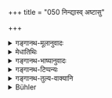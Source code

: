 +++
title = "050 निन्द्यास्व् अष्टासु"

+++

<details><summary>गङ्गानथ-मूलानुवादः</summary>

‘By avoiding women on the forbidden days and also on the eight other days, one remains a “religious student” (observing the vow of continence), in whatever stage of life he may happen to be.”—(50)
</details>

<details><summary>मेधातिथिः</summary>

**निन्द्यासु** षट्स्व् **अन्यासु** चानिन्द्यास्व् अप्य् **अष्टासु रात्रिषु स्त्रियो** **वर्जयन्** परिहरन् द्वे रात्री अवशिष्टे यदि गच्छति, पर्ववर्जम्, तदा **ब्रह्मचार्य् एव भवति** ब्रह्मर्यफलं प्राप्नोति । **यत्र तत्राश्रमे वसन्** । अर्थवादो ऽयम् । न तु वानप्रस्थाद्याश्रमेषु रात्र्यभ्यनुज्ञा जितेन्द्रियत्वविधानात् सर्वाश्रमेषु गार्हस्थाद् अन्येषु वीप्सायाश् चार्थवादतयाप्य् उपपत्तेः । एताश् च रात्रयो वर्ज्या न क्रमेणैव, किं तर्हि यथेच्छया पर्ववर्जं गमनं यथा न भवति तथा रात्रिद्वयम् अभ्यनुज्ञायते । किं पुनर् ब्रह्मचर्यस्य फलम् । विशेषाश्रवणात् स्वर्गः । क्वचित् तु श्रूयते- "न ब्रह्मचारी प्रत्यवैति" इति, स्वल्पैर् अतिक्रमैर् न दुष्यतीति ॥ ३.५१ ॥
</details>

<details><summary>गङ्गानथ-भाष्यानुवादः</summary>

‘*Forbidden days*’—*i.e*., the six mentioned above.

‘*Other eight days*’—which have not been forbidden.

He who avoids women on these days, and has recourse to her on the remaining two days—avoiding the sacred days—then ‘*he remains a religious student etc*.’—*i.e*., he obtains the fruits of continence.

‘*In whatever stage of life he may happen to be*,’—this is an exaggeration. Certainly, intercourse with women on two days could never be permitted for the Recluse; for the simple reason that it has been strictly enjoined that one should keep one’s sexual organs in complete check, in all stages of life, except that.of the Religious Student. As for the repetition (in the phrase, ‘*yatra tatra*’), this is explicable as occurring in an exaggerated statement.

The text does not menu that the fourteen days are to be avoided in the order in which they are mentioned; all that is meant is that one should not think that one may have intercourse whenever one chooses, only leaving off the sacred days; and it is in this sense that only two days have been permitted.

“What is the fruit of *continence*?”

Since we do not find any particular fruit mentioned (as resulting from continence), it must be taken to be Heaven. But in some places we find it asserted that ‘the student observing the vow of continence never incurs sin;’ which means that he is not tainted by sins accruing from minor transgressions.
</details>

<details><summary>गङ्गानथ-टिप्पन्यः</summary>

‘*Yatra tatrāśrame vasan*’—‘In whatever life-stage he may be’; *i.e*.,
‘whether he be a householder or a hermit *Vānaprastha*’ (Kullūka and
Nārāyaṇa).—According to Medhātithi, this is a mere *arthavāda*, and what
is said does not apply to any one except the householder;—Govindarāja
does not, like Kullūka, restrict the extension to the Hermit
(*Vānaprastha*) only, he includes the Renunciate (*Yati*) also. Buhler
remarks that ‘Kullūka justly ridicules the last opinion’; but Kullūka’s
own opinion is only a shade less ridiculous than Govindarāja’s. (See the
following note, for a good explanation).

This verse is quoted in *Vīramitrodaya* (Āhnika, p. 559), where the
foilwing notes are added:—‘*Nindyāsu rātriṣu*’—on the first four days,
the, eleventh day and the thirteeenth day;—‘*anyāsu ratriṣu*—on any
other eight days from among those not forbidden;—if one avoids
women,—*i.e*, approaching them only on two days,—the man remains ‘a
continent religious Student’;—*i.e*., he derives the results obtainable
by continence;—‘*Yatra tatrāśrame*’—*i.e*., even though he is a
Householder, he gets all that is obtainable by the chaste Student.
</details>

<details><summary>गङ्गानथ-तुल्य-वाक्यानि</summary>

**(verses 3.45-50)  
**

See Comparative notes for [Verse
3.45].
</details>

<details><summary>Bühler</summary>

050	He who avoids women on the six forbidden nights and on eight others, is (equal in chastity to) a student, in whichever order he may live.
</details>
